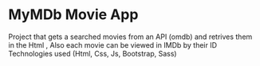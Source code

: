 # MyMDb Movie App
Project that gets a searched movies from an API (omdb) and retrives them in the Html , Also each movie can be viewed in IMDb by their ID 
Technologies used (Html, Css, Js, Bootstrap, Sass)